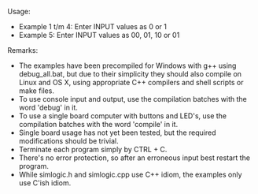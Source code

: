 Usage:

- Example 1 t/m 4: Enter INPUT values as 0 or 1
- Example 5: Enter INPUT values as 00, 01, 10 or 01

Remarks:

- The examples have been precompiled for Windows with g++ using debug_all.bat,
but due to their simplicity they should also compile on Linux and OS X,
using appropriate C++ compilers and shell scripts or make files.
- To use console input and output, use the compilation batches with the word 'debug' in it.
- To use a single board computer with buttons and LED's, use the compilation batches with the word 'compile' in it.
- Single board usage has not yet been tested, but the required modifications should be trivial.
- Terminate each program simply by CTRL + C.
- There's no error protection, so after an erroneous input best restart the program.
- While simlogic.h and simlogic.cpp use C++ idiom, the examples only use C'ish idiom.
